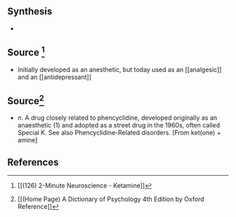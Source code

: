 ## Synthesis
- 
## Source [^1]
- Initially developed as an anesthetic, but today used as an [[analgesic]] and an [[antidepressant]]
## Source[^2]
- $n$. A drug closely related to phencyclidine, developed originally as an anaesthetic (1) and adopted as a street drug in the 1960s, often called Special K. See also Phencyclidine-Related disorders. \[From ket(one) + amine]
## References

[^1]: [[(126) 2-Minute Neuroscience - Ketamine]]
[^2]: [[(Home Page) A Dictionary of Psychology 4th Edition by Oxford Reference]]